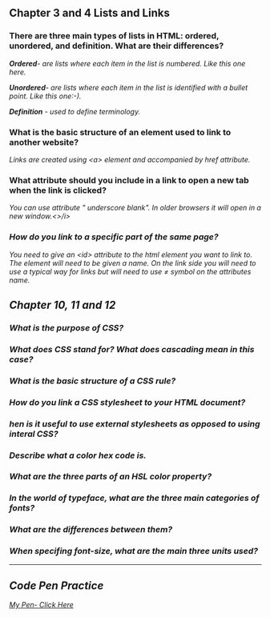 <h2> Chapter 3 and 4 Lists and Links</h2>

   <p><h3> There are three main types of lists in HTML: ordered, unordered, and definition. What are their differences?</h3></p>

   <p><i> <b>Ordered</b>- are lists where each item in the list is numbered. Like this one here.</p></i>
   <p><i> <b>Unordered</b>- are lists where each item in the list is identified with a bullet point. Like this one:-).</p></i>
   <p><i><b>Definition</b> - used to define terminology.</i></p>

   <p><h3>What is the basic structure of an element used to link to another website?</h3></p>
   <p><i> Links are created using &lt;a&gt; element and accompanied by href attribute. </i>


<p><h3>What attribute should you include in a link to open a new tab when the link is clicked?</h3></p>

<p> <i>You can use attribute " underscore blank". In older browsers it will open in a new window.<>/i>

<p><h3>How do you link to a specific part of the same page?</h3></p>

<i>You need to give an &lt;id&gt; attribute to the html element you want to link to. The element will need to be given a name. On the link side you will need to use a typical way for links but will need to use ≠ symbol on the attributes name.</i>

<h2> Chapter 10, 11 and 12</h2>

<p> <h3>What is the purpose of CSS?</h3>
<p><h3>What does CSS stand for? What does cascading mean in this case?</h3>
<p><h3>What is the basic structure of a CSS rule?</h3>
<p><h3>How do you link a CSS stylesheet to your HTML document?</h3>
<p><h3>hen is it useful to use external stylesheets as opposed to using interal CSS?</h3>
<p><h3>Describe what a color hex code is.</h3>
<p><h3>What are the three parts of an HSL color property?</h3>
<p><h3>In the world of typeface, what are the three main categories of fonts?</h3>
<p><h3>What are the differences between them?</h3>
<p><h3>When specifing font-size, what are the main three units used?</h3>

<hr />

<h2> Code Pen Practice</h2>
<p> <a href= "https://codepen.io/ttarlov/pen/OJLOaMg?editors=1000">My Pen- Click Here</a>
